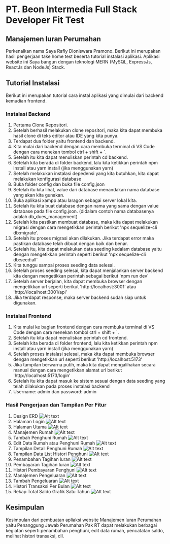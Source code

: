 
# PT. Beon Intermedia Full Stack Developer Fit Test
## Manajemen Iuran Perumahan

Perkenalkan nama Saya Rafly Dioniswara Pramono. Berikut ini merupakan hasil pengerjaan take home test beserta tutorial instalasi aplikasi. Aplikasi website ini Saya bangun dengan teknologi MERN (MySQL, ExpressJs, ReactJs dan NodeJs) Stack.

## Tutorial Instalasi
Berikut ini merupakan tutorial cara instal aplikasi yang dimulai dari backend kemudian frontend.
### Instalasi Backend
1. Pertama Clone Repositori.
2.  Setelah berhasil melakukan clone repositori, maka kita dapat membuka hasil clone di teks editor atau IDE yang kita punya.
3. Terdapat dua folder yaitu frontend dan backend.
4. Kita mulai dari backend dengan cara membuka terminal di VS Code dengan cara menekan tombol ctrl + shift + `.
5. Setelah itu kita dapat menuliskan perintah cd backend.
6. Setelah kita berada di folder backend, lalu kita ketikkan perintah npm install atau yarn install (jika menggunakan yarn)
7. Setelah melakukan instalasi depedensi yang kita butuhkan, kita dapat melakukan konfigurasi database
8. Buka folder config dan buka file config.json
9. Setelah itu kita lihat, value dari database menandakan nama database yang akan kita gunakan.
10. Buka aplikasi xampp atau laragon sebagai server lokal kita.
11. Setelah itu kita buat database dengan nama yang sama dengan value database pada file config.json. (didalam contoh nama databasenya adalah db_dues_management)
12. Setelah kita pastikan membuat database, maka kita dapat melakukan migrasi dengan cara mengetikkan perintah berikut 'npx sequelize-cli db:migrate'.
13. Setelah itu proses migrasi akan dilakukan. Jika terdapat error maka pastikan database telah dibuat dengan baik dan benar.
14. Setelah itu, kita dapat melakukan data seeding kedalam database yaitu dengan mengetikkan perintah seperti berikut 'npx sequelize-cli db:seed:all'
15. Kita tunggu sampai proses seeding data selesai.
16. Setelah proses seeding selesai, kita dapat menjalankan server backend kita dengan mengetikkan perintah sebagai berikut 'npm run dev'
17. Setelah server berjalan, kita dapat membuka browser dengan mengetikkan url seperti berikut 'http://localhost:3001' atau 'http://localhost:3001/api'
18. Jika terdapat response, maka server backend sudah siap untuk digunakan.

### Instalasi Frontend
1. Kita mulai ke bagian frontend dengan cara membuka terminal di VS Code dengan cara menekan tombol ctrl + shift + `.
2. Setelah itu kita dapat menuliskan perintah cd frontend.
3. Setelah kita berada di folder frontend, lalu kita ketikkan perintah npm install atau yarn install (jika menggunakan yarn)
4. Setelah proses instalasi selesai, maka kita dapat membuka browser dengan mengetikkan url seperti berikut 'http://localhost:5173'
5. Jika tampilan berwarna putih, maka kita dapat mengalihakan secara manual dengan cara mengetikkan alamat url berikut 'http://localhost:5173/login'
6. Setelah itu kita dapat masuk ke sistem sesuai dengan data seeding yang telah dilakukan pada proses instalasi backend
7. Username: admin dan password: admin

### Hasil Pengerjaan dan Tampilan Per Fitur
1. Design ERD
![Alt text](/assets/ERD.png)
2. Halaman Login
![Alt text](/assets/Login.png)
3. Halaman Utama
![Alt text](/assets/main-menu.png)
4. Manajemen Rumah
![Alt text](/assets/manajemen-rumah.png)
5. Tambah Penghuni Rumah
![Alt text](/assets/tambah-data-penghuni.png)
6. Edit Data Rumah atau Penghuni Rumah
![Alt text](/assets/edit-data-penghuni.png)
7. Tampilan Detail Penghuni Rumah
![Alt text](/assets/detail-penghuni.png)
8. Tampilan Data List Histori Penghuni
![Alt text](/assets/data-list-penghuni.png)
9. Penambahan Tagihan Iuran
![Alt text](/assets/tambah-tagihan-iuran.png)
10. Pembayaran Tagihan Iuran
![Alt text](/assets/pembayaran-tagihan-iuran.png)
11. Histori Pembayaran Penghuni
![Alt text](/assets/histori-pembayaran-penghuni.png)
12. Manajemen Pengeluaran
![Alt text](/assets/manajemen-pengeluaran.png)
13. Tambah Pengeluaran
![Alt text](/assets/tambah-pengeluaran.png)
14. Histori Transaksi Per Bulan
![Alt text](/assets/histori-transaksi.png)
15. Rekap Total Saldo Grafik Satu Tahun
![Alt text](/assets/saldo-setahun.png)

## Kesimpulan
Kesimpulan dari pembuatan apliaksi website Manajemen Iuran Perumahan yaitu Penanggung Jawab Perumahan Pak RT dapat melakukan berbagai kegiatan seperti penambahan penghuni, edit data rumah, pencatatan saldo, melihat histori transaksi, dll.